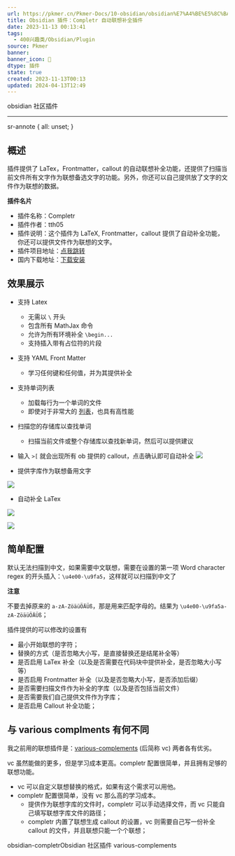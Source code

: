 ```yaml
---
url: https://pkmer.cn/Pkmer-Docs/10-obsidian/obsidian%E7%A4%BE%E5%8C%BA%E6%8F%92%E4%BB%B6/obsidian-completr/
title: Obsidian 插件：Completr 自动联想补全插件
date: 2023-11-13 00:13:41
tags:
  - 400兴趣类/Obsidian/Plugin
source: Pkmer
banner: 
banner_icon: 🔖
dtype: 插件
state: true
created: 2023-11-13T00:13
updated: 2024-04-13T12:49
---
```

<div class="menu-toggle"> <SidebarToggle client:idle ></SidebarToggle> </div>

obsidian 社区插件

* * *

sr-annote { all: unset; }

## 概述

插件提供了 LaTex，Frontmatter，callout 的自动联想补全功能，还提供了扫描当前文件所有文字作为联想备选文字的功能。另外，你还可以自己提供放了文字的文件作为联想的数据。

**插件名片**

*   插件名称：Completr
*   插件作者：tth05
*   插件说明：这个插件为 LaTeX, Frontmatter，callout 提供了自动补全功能，你还可以提供文件作为联想的文字。
*   插件项目地址：[点我跳转](https://github.com/tth05/obsidian-completr)
*   国内下载地址：[下载安装](https://pkmer.cn/products/plugin/pluginMarket/?obsidian-completr)

## 效果展示
*   支持 Latex
    *   无需以 `\` 开头
    *   包含所有 MathJax 命令
    *   允许为所有环境补全 `\begin...`
    *   支持插入带有占位符的片段
*   支持 YAML Front Matter
    *   学习任何键和任何值，并为其提供补全
*   支持单词列表 
    *   加载每行为一个单词的文件
    *   即使对于非常大的 [列表](#%E5%AF%BB%E6%89%BE%E5%8D%95%E8%AF%8D%E5%88%97%E8%A1%A8)，也具有高性能
*   扫描您的存储库以查找单词
    *   扫描当前文件或整个存储库以查找新单词，然后可以提供建议
*   输入 `>[` 就会出现所有 ob 提供的 callout，点击确认即可自动补全
![](https://cdn.pkmer.cn/images/Pasted%20image%2020231008194346.png!pkmer)

*   提供字库作为联想备用文字

![](https://cdn.pkmer.cn/images/Pasted%20image%2020231008194600.png!pkmer)

*   自动补全 LaTex

![](https://cdn.pkmer.cn/images/1696765683995.png!pkmer)

![](https://cdn.pkmer.cn/images/Pasted%20image%2020231008195141.png!pkmer)

## 简单配置

默认无法扫描到中文，如果需要中文联想，需要在设置的第一项 Word character regex 的开头插入：`\u4e00-\u9fa5`，这样就可以扫描到中文了

**注意**

不要去掉原来的 `a-zA-ZöäüÖÄÜß`，那是用来匹配字母的。结果为 `\u4e00-\u9fa5a-zA-ZöäüÖÄÜß`；

插件提供的可以修改的设置有

*   最小开始联想的字符；
*   替换的方式（是否忽略大小写，是直接替换还是结尾补全等）
*   是否启用 LaTex 补全（以及是否需要在代码块中提供补全，是否忽略大小写等）
*   是否启用 Frontmatter 补全（以及是否忽略大小写，是否添加后缀）
*   是否需要扫描文件作为补全的字库（以及是否包括当前文件）
*   是否需要我们自己提供文件作为字库；
*   是否启用 Callout 补全功能；
## 与 various complments 有何不同

我之前用的联想插件是：[various-complements](https://pkmer.cn/Pkmer-Docs/10-obsidian/obsidian%E7%A4%BE%E5%8C%BA%E6%8F%92%E4%BB%B6/various-complements) (后简称 vc) 两者各有优劣。

vc 虽然能做的更多，但是学习成本更高。completr 配置很简单，并且拥有足够的联想功能。

*   vc 可以自定义联想替换的格式，如果有这个需求可以用他。
*   completr 配置很简单，没有 vc 那么高的学习成本。
    *   提供作为联想字库的文件时，completr 可以手动选择文件，而 vc 只能自己填写联想字库文件的路径；
    *   completr 内置了联想生成 callout 的设置，vc 则需要自己写一份补全 callout 的文件，并且联想只能一个个联想；

obsidian-completrObsidian 社区插件 various-complements